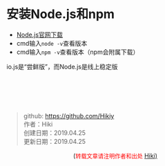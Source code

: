 # 安装Node.js和npm
- [Node.js官网下载](https://nodejs.org)
- cmd输入`node -v`查看版本
- cmd输入`npm -v`查看版本（npm会附属下载）

io.js是“尝鲜版”，而Node.js是线上稳定版

<br /><br /><br /><br />
> github: https://github.com/Hikiy  
> 作者：Hiki  
> 创建日期：2019.04.25  
> 更新日期：2019.04.25

<center>(<font color=red size=2>转载文章请注明作者和出处 </font><a href="https://github.com/Hikiy">Hiki)</a></center>  